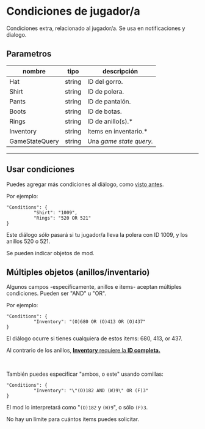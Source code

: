 # Condiciones de jugador/a
Condiciones extra, relacionado al jugador/a. Se usa en notificaciones y dialogo.

## Parametros



| nombre         | tipo   | descripción             |
|----------------|--------|-------------------------|
| Hat            | string | ID del gorro.           |
| Shirt          | string | ID de polera.           |
| Pants          | string | ID de pantalón.         |
| Boots          | string | ID de botas.            |
| Rings          | string | ID de anillo(s).\*      |
| Inventory      | string | Items en inventario.\*  |
| GameStateQuery | string | Una *game state query.* |

------------

## Usar condiciones

Puedes agregar más condiciones al diálogo, como [visto antes](#condiciones).

Por ejemplo:
```
"Conditions": {
          "Shirt": "1009",
          "Rings": "520 OR 521"
}
```
Este diálogo *sólo* pasará si tu jugador/a lleva la polera con ID 1009, y los anillos 520 o 521.

Se pueden indicar objetos de mod.

## Múltiples objetos (anillos/inventario)
Algunos campos -específicamente, anillos e items- aceptan múltiples condiciones. Pueden ser "AND" u "OR".

Por ejemplo:
```
"Conditions": {
          "Inventory": "(O)680 OR (O)413 OR (O)437"
}
```

El diálogo ocurre si tienes cualquiera de estos items: 680, 413, or 437.

Al contrario de los anillos, <u>**Inventory** requiere la **ID completa.**</u>

<br>

También puedes especificar "ambos, o este" usando comillas:
```
"Conditions": {
          "Inventory": "\"(O)182 AND (W)9\" OR (F)3"
}
```
El mod lo interpretará como "`(O)182` y `(W)9`", o sólo `(F)3`.

No hay un límite para cuántos items puedes solicitar.
